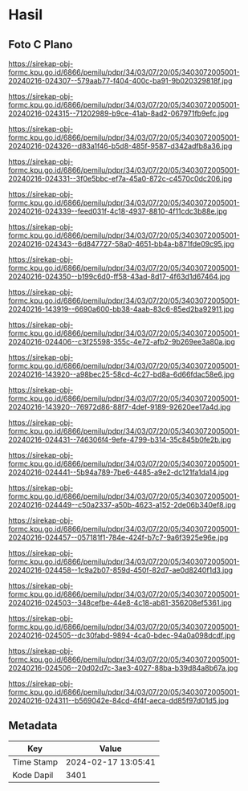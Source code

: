 # Hasil

## Foto C Plano

https://sirekap-obj-formc.kpu.go.id/6866/pemilu/pdpr/34/03/07/20/05/3403072005001-20240216-024307--579aab77-f404-400c-ba91-9b020329818f.jpg

https://sirekap-obj-formc.kpu.go.id/6866/pemilu/pdpr/34/03/07/20/05/3403072005001-20240216-024315--71202989-b9ce-41ab-8ad2-067971fb9efc.jpg

https://sirekap-obj-formc.kpu.go.id/6866/pemilu/pdpr/34/03/07/20/05/3403072005001-20240216-024326--d83a1f46-b5d8-485f-9587-d342adfb8a36.jpg

https://sirekap-obj-formc.kpu.go.id/6866/pemilu/pdpr/34/03/07/20/05/3403072005001-20240216-024331--3f0e5bbc-ef7a-45a0-872c-c4570c0dc206.jpg

https://sirekap-obj-formc.kpu.go.id/6866/pemilu/pdpr/34/03/07/20/05/3403072005001-20240216-024339--feed031f-4c18-4937-8810-4f11cdc3b88e.jpg

https://sirekap-obj-formc.kpu.go.id/6866/pemilu/pdpr/34/03/07/20/05/3403072005001-20240216-024343--6d847727-58a0-4651-bb4a-b871fde09c95.jpg

https://sirekap-obj-formc.kpu.go.id/6866/pemilu/pdpr/34/03/07/20/05/3403072005001-20240216-024350--b199c6d0-ff58-43ad-8d17-4f63d1d67464.jpg

https://sirekap-obj-formc.kpu.go.id/6866/pemilu/pdpr/34/03/07/20/05/3403072005001-20240216-143919--6690a600-bb38-4aab-83c6-85ed2ba92911.jpg

https://sirekap-obj-formc.kpu.go.id/6866/pemilu/pdpr/34/03/07/20/05/3403072005001-20240216-024406--c3f25598-355c-4e72-afb2-9b269ee3a80a.jpg

https://sirekap-obj-formc.kpu.go.id/6866/pemilu/pdpr/34/03/07/20/05/3403072005001-20240216-143920--a98bec25-58cd-4c27-bd8a-6d66fdac58e6.jpg

https://sirekap-obj-formc.kpu.go.id/6866/pemilu/pdpr/34/03/07/20/05/3403072005001-20240216-143920--76972d86-88f7-4def-9189-92620ee17a4d.jpg

https://sirekap-obj-formc.kpu.go.id/6866/pemilu/pdpr/34/03/07/20/05/3403072005001-20240216-024431--746306f4-9efe-4799-b314-35c845b0fe2b.jpg

https://sirekap-obj-formc.kpu.go.id/6866/pemilu/pdpr/34/03/07/20/05/3403072005001-20240216-024441--5b94a789-7be6-4485-a9e2-dc121fa1da14.jpg

https://sirekap-obj-formc.kpu.go.id/6866/pemilu/pdpr/34/03/07/20/05/3403072005001-20240216-024449--c50a2337-a50b-4623-a152-2de06b340ef8.jpg

https://sirekap-obj-formc.kpu.go.id/6866/pemilu/pdpr/34/03/07/20/05/3403072005001-20240216-024457--057181f1-784e-424f-b7c7-9a6f3925e96e.jpg

https://sirekap-obj-formc.kpu.go.id/6866/pemilu/pdpr/34/03/07/20/05/3403072005001-20240216-024458--1c9a2b07-859d-450f-82d7-ae0d8240f1d3.jpg

https://sirekap-obj-formc.kpu.go.id/6866/pemilu/pdpr/34/03/07/20/05/3403072005001-20240216-024503--348cefbe-44e8-4c18-ab81-356208ef5361.jpg

https://sirekap-obj-formc.kpu.go.id/6866/pemilu/pdpr/34/03/07/20/05/3403072005001-20240216-024505--dc30fabd-9894-4ca0-bdec-94a0a098dcdf.jpg

https://sirekap-obj-formc.kpu.go.id/6866/pemilu/pdpr/34/03/07/20/05/3403072005001-20240216-024506--20d02d7c-3ae3-4027-88ba-b39d84a8b67a.jpg

https://sirekap-obj-formc.kpu.go.id/6866/pemilu/pdpr/34/03/07/20/05/3403072005001-20240216-024311--b569042e-84cd-4f4f-aeca-dd85f97d01d5.jpg


## Metadata

| Key        | Value               |
| ---------- | ------------------- |
| Time Stamp | 2024-02-17 13:05:41 |
| Kode Dapil | 3401                |



